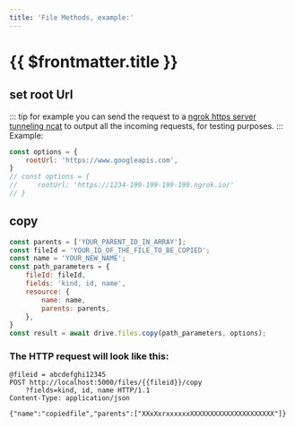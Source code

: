 ```yaml
---
title: 'File Methods, example:'
---
```

# {{ $frontmatter.title }}

## set root Url
::: tip
for example you can send the request to a [ngrok https server tunneling ncat][4] to output all the incoming requests, for testing purposes.
:::
Example:
```js
const options = {
    rootUrl: 'https://www.googleapis.com',
}
// const options = {
//     rootUrl: 'https://1234-199-199-199-199.ngrok.io/'
// }
```
## copy
```js
const parents = ['YOUR_PARENT_ID_IN_ARRAY'];
const fileId = 'YOUR_ID_OF_THE_FILE_TO_BE_COPIED';
const name = 'YOUR_NEW_NAME';
const path_parameters = {
    fileId: fileId,
    fields: 'kind, id, name',
    resource: {
        name: name,
        parents: parents,
    },
}
const result = await drive.files.copy(path_parameters, options);
```
### The HTTP request will look like this:
```text
@fileid = abcdefghi12345
POST http://localhost:5000/files/{{fileid}}/copy
    ?fields=kind, id, name HTTP/1.1
Content-Type: application/json

{"name":"copiedfile","parents":["XXxXxrxxxxxxXXXXXXXXXXXXXXXXXXXXX"]}
```
[4]: https://gist.github.com/FredySandoval/ff34e87f83e4c4dc4a771df44fc7e31c